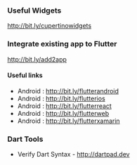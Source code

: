 ### Useful Widgets

http://bit.ly/cupertinowidgets

### Integrate existing app to Flutter
http://bit.ly/add2app

#### Useful links
- Android : http://bit.ly/flutterandroid
- Android : http://bit.ly/flutterios
- Android : http://bit.ly/flutterreact
- Android : http://bit.ly/flutterweb
- Android : http://bit.ly/flutterxamarin

### Dart Tools
- Verify Dart Syntax - http://dartpad.dev
